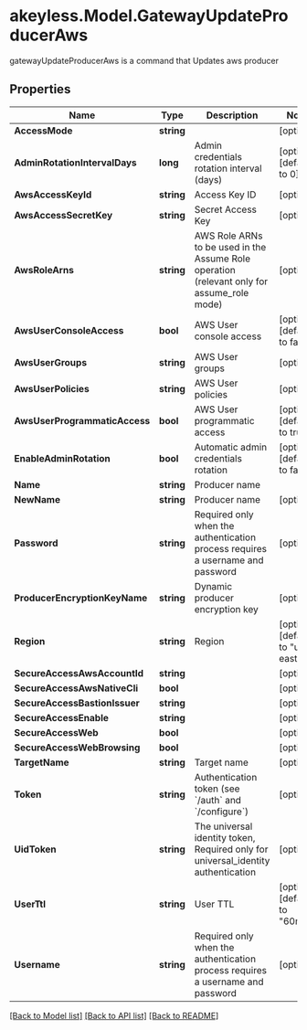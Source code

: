 # akeyless.Model.GatewayUpdateProducerAws
gatewayUpdateProducerAws is a command that Updates aws producer
## Properties

Name | Type | Description | Notes
------------ | ------------- | ------------- | -------------
**AccessMode** | **string** |  | [optional] 
**AdminRotationIntervalDays** | **long** | Admin credentials rotation interval (days) | [optional] [default to 0]
**AwsAccessKeyId** | **string** | Access Key ID | [optional] 
**AwsAccessSecretKey** | **string** | Secret Access Key | [optional] 
**AwsRoleArns** | **string** | AWS Role ARNs to be used in the Assume Role operation (relevant only for assume_role mode) | [optional] 
**AwsUserConsoleAccess** | **bool** | AWS User console access | [optional] [default to false]
**AwsUserGroups** | **string** | AWS User groups | [optional] 
**AwsUserPolicies** | **string** | AWS User policies | [optional] 
**AwsUserProgrammaticAccess** | **bool** | AWS User programmatic access | [optional] [default to true]
**EnableAdminRotation** | **bool** | Automatic admin credentials rotation | [optional] [default to false]
**Name** | **string** | Producer name | 
**NewName** | **string** | Producer name | [optional] 
**Password** | **string** | Required only when the authentication process requires a username and password | [optional] 
**ProducerEncryptionKeyName** | **string** | Dynamic producer encryption key | [optional] 
**Region** | **string** | Region | [optional] [default to "us-east-2"]
**SecureAccessAwsAccountId** | **string** |  | [optional] 
**SecureAccessAwsNativeCli** | **bool** |  | [optional] 
**SecureAccessBastionIssuer** | **string** |  | [optional] 
**SecureAccessEnable** | **string** |  | [optional] 
**SecureAccessWeb** | **bool** |  | [optional] 
**SecureAccessWebBrowsing** | **bool** |  | [optional] 
**TargetName** | **string** | Target name | [optional] 
**Token** | **string** | Authentication token (see &#x60;/auth&#x60; and &#x60;/configure&#x60;) | [optional] 
**UidToken** | **string** | The universal identity token, Required only for universal_identity authentication | [optional] 
**UserTtl** | **string** | User TTL | [optional] [default to "60m"]
**Username** | **string** | Required only when the authentication process requires a username and password | [optional] 

[[Back to Model list]](../README.md#documentation-for-models) [[Back to API list]](../README.md#documentation-for-api-endpoints) [[Back to README]](../README.md)

